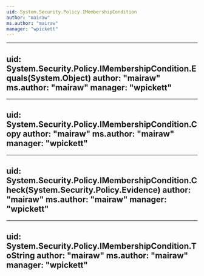 ```yaml
---
uid: System.Security.Policy.IMembershipCondition
author: "mairaw"
ms.author: "mairaw"
manager: "wpickett"
---
```


---
uid: System.Security.Policy.IMembershipCondition.Equals(System.Object)
author: "mairaw"
ms.author: "mairaw"
manager: "wpickett"
---

---
uid: System.Security.Policy.IMembershipCondition.Copy
author: "mairaw"
ms.author: "mairaw"
manager: "wpickett"
---

---
uid: System.Security.Policy.IMembershipCondition.Check(System.Security.Policy.Evidence)
author: "mairaw"
ms.author: "mairaw"
manager: "wpickett"
---

---
uid: System.Security.Policy.IMembershipCondition.ToString
author: "mairaw"
ms.author: "mairaw"
manager: "wpickett"
---
